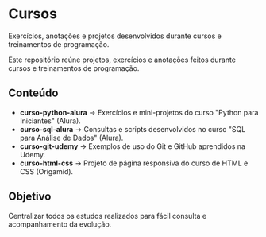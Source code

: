 # Cursos
Exercícios, anotações e projetos desenvolvidos durante cursos e treinamentos de programação.

Este repositório reúne projetos, exercícios e anotações feitos durante cursos e treinamentos de programação.

## Conteúdo

- **curso-python-alura** → Exercícios e mini-projetos do curso "Python para Iniciantes" (Alura).
- **curso-sql-alura** → Consultas e scripts desenvolvidos no curso "SQL para Análise de Dados" (Alura).
- **curso-git-udemy** → Exemplos de uso do Git e GitHub aprendidos na Udemy.
- **curso-html-css** → Projeto de página responsiva do curso de HTML e CSS (Origamid).

## Objetivo

Centralizar todos os estudos realizados para fácil consulta e acompanhamento da evolução.
